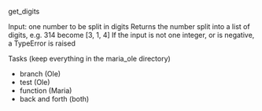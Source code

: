 get_digits

Input: one number to be split in digits
Returns the number split into a list of digits, e.g. 314 become [3, 1, 4]
If the input is not one integer, or is negative, a TypeError is raised

Tasks (keep everything in the maria_ole directory)

- branch (Ole)
- test (Ole)
- function (Maria)
- back and forth (both)